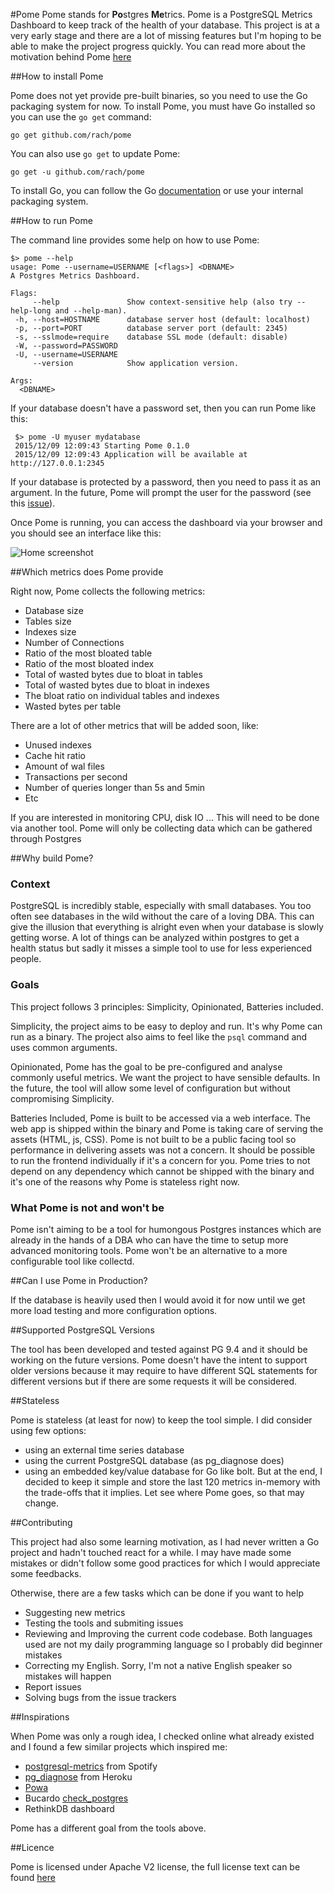 #Pome
Pome stands for **Po**stgres **Me**trics.
Pome is a PostgreSQL Metrics Dashboard to keep track of the health of your database.
This project is at a very early stage and there are a lot of missing features
but I'm hoping to be able to make the project progress quickly.
You can read more about the motivation behind Pome [here](http://rachbelaid.com/introducing-pome)

##How to install Pome

Pome does not yet provide pre-built binaries, so you need to use the Go packaging system for now.
To install Pome, you must have Go installed so you can use the `go get` command:

    go get github.com/rach/pome
   
You can also use `go get` to update Pome:

    go get -u github.com/rach/pome

To install Go, you can follow the Go [documentation](https://golang.org/doc/install) or use your internal packaging system. 

##How to run Pome

The command line provides some help on how to use Pome:

   
    $> pome --help
    usage: Pome --username=USERNAME [<flags>] <DBNAME>
    A Postgres Metrics Dashboard.

    Flags:
         --help               Show context-sensitive help (also try --help-long and --help-man).
     -h, --host=HOSTNAME      database server host (default: localhost)
     -p, --port=PORT          database server port (default: 2345)
     -s, --sslmode=require    database SSL mode (default: disable)
     -W, --password=PASSWORD
     -U, --username=USERNAME
         --version            Show application version.

    Args:
      <DBNAME>

If your database doesn't have a password set, then you can run Pome like this:

     $> pome -U myuser mydatabase
     2015/12/09 12:09:43 Starting Pome 0.1.0
     2015/12/09 12:09:43 Application will be available at http://127.0.0.1:2345

If your database is protected by a password, then you need to pass it as an argument.
In the future, Pome will prompt the user for the password (see this [issue](https://github.com/rach/pome/issues/16)).

Once Pome is running, you can access the dashboard via your browser and you should see an interface like this:

![Home screenshot](https://raw.githubusercontent.com/rach/pome/master/screenshots/home.png)

##Which metrics does Pome provide

Right now, Pome collects the following metrics:

- Database size
- Tables size
- Indexes size
- Number of Connections
- Ratio of the most bloated table
- Ratio of the most bloated index
- Total of wasted bytes due to bloat in tables
- Total of wasted bytes due to bloat in indexes
- The bloat ratio on individual tables and indexes
- Wasted bytes per table

There are a lot of other metrics that will be added soon, like:

- Unused indexes
- Cache hit ratio
- Amount of wal files
- Transactions per second
- Number of queries longer than 5s and 5min
- Etc 

If you are interested in monitoring CPU, disk IO ... This will need to be done via another tool.
Pome will only be collecting data which can be gathered through Postgres 

##Why build Pome?
### Context

PostgreSQL is incredibly stable, especially with small databases. You too often see databases in the wild without the care of a loving DBA.
This can give the illusion that everything is alright even when your database is slowly getting worse. A lot of things can be analyzed within postgres to get a health status but sadly it misses a simple tool to use for less experienced people.

### Goals

This project follows 3 principles: Simplicity, Opinionated, Batteries included. 

Simplicity, the project aims to be easy to deploy and run. It's why Pome can run as a binary. The project also aims to feel like the `psql` command and uses common arguments. 

Opinionated, Pome has the goal to be pre-configured and analyse commonly useful metrics. We want the project to have sensible defaults. In the future, the tool will allow some level of configuration but without compromising Simplicity. 

Batteries Included, Pome is built to be accessed via a web interface. The web app is shipped within the binary and Pome is taking care of serving the assets (HTML, js, CSS). Pome is not built to be a public facing tool so performance in delivering assets was not a concern. It should be possible to run the frontend individually if it's a concern for you. Pome tries to not depend on any dependency which cannot be shipped with the binary and it's one of the reasons why Pome is stateless right now.

### What Pome is not and won't be

Pome isn't aiming to be a tool for humongous Postgres instances which are already in the hands of a DBA who can have the time to setup more advanced monitoring tools. Pome won't be an alternative to a more configurable tool like collectd.


##Can I use Pome in Production?

If the database is heavily used then I would avoid it for now until we get more load testing and more configuration options. 

##Supported PostgreSQL Versions

The tool has been developed and tested against PG 9.4 and it should be working on the future versions.
Pome doesn't have the intent to support older versions because it may require to have different SQL statements for different versions but if there are some requests it will be considered.

##Stateless

Pome is stateless (at least for now) to keep the tool simple. I did consider using few options:
- using an external time series database
- using the current PostgreSQL database (as pg_diagnose does)
- using an embedded key/value database for Go like bolt.
But at the end, I decided to keep it simple and store the last 120 metrics in-memory with the trade-offs that it implies.
Let see where Pome goes, so that may change.

##Contributing 

This project had also some learning motivation, as I had never written a Go project and hadn't touched react for a while. I may have made some mistakes or didn't follow some good practices for which I would appreciate some feedbacks.

Otherwise, there are a few tasks which can be done if you want to help

- Suggesting new metrics
- Testing the tools and submiting issues
- Reviewing and Improving the current code codebase.
Both languages used are not my daily programming language so I probably did beginner mistakes
- Correcting my English. Sorry, I'm not a native English speaker so mistakes will happen
- Report issues
- Solving bugs from the issue trackers

##Inspirations

When Pome was only a rough idea, I checked online what already existed and I found a few similar projects which inspired me:

- [postgresql-metrics](https://github.com/spotify/postgresql-metrics) from Spotify
- [pg_diagnose](https://github.com/heroku/pgdiagnose) from Heroku
- [Powa](http://dalibo.github.io/powa/)
- Bucardo [check_postgres](https://bucardo.org/check_postgres/)
- RethinkDB dashboard

Pome has a different goal from the tools above.

##Licence 

Pome is licensed under Apache V2 license, the full license text can be found [here](https://github.com/rach/pome/blob/master/LICENSE)

